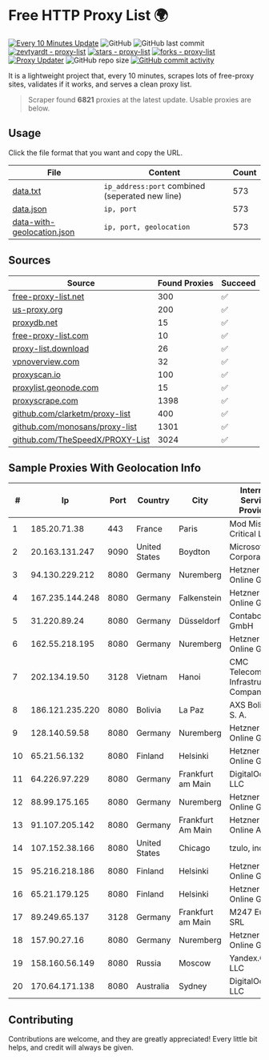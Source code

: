 
# Free HTTP Proxy List 🌍

[![Every 10 Minutes Update](https://github.com/mertguvencli/http-proxy-list/actions/workflows/main.yml/badge.svg?branch=main)](https://github.com/mertguvencli/http-proxy-list/actions/workflows/main.yml)
![GitHub](https://img.shields.io/github/license/mertguvencli/http-proxy-list)
![GitHub last commit](https://img.shields.io/github/last-commit/mertguvencli/http-proxy-list)
[![zevtyardt - proxy-list](https://img.shields.io/static/v1?label=zevtyardt&message=proxy-list&color=blue&logo=github)](https://github.com/zevtyardt/proxy-list "Go to GitHub repo")
[![stars - proxy-list](https://img.shields.io/github/stars/zevtyardt/proxy-list?style=social)](https://github.com/zevtyardt/proxy-list)
[![forks - proxy-list](https://img.shields.io/github/forks/zevtyardt/proxy-list?style=social)](https://github.com/zevtyardt/proxy-list)
[![Proxy Updater](https://github.com/zevtyardt/proxy-list/workflows/Proxy%20Updater/badge.svg)](https://github.com/zevtyardt/proxy-list/actions?query=workflow:"Proxy+Updater")
![GitHub repo size](https://img.shields.io/github/repo-size/zevtyardt/proxy-list)
[![GitHub commit activity](https://img.shields.io/github/commit-activity/m/zevtyardt/proxy-list?logo=commits)](https://github.com/zevtyardt/proxy-list/commits/main)

It is a lightweight project that, every 10 minutes, scrapes lots of free-proxy sites, validates if it works, and serves a clean proxy list.

> Scraper found **6821** proxies at the latest update. Usable proxies are below.

## Usage

Click the file format that you want and copy the URL.

|File|Content|Count|
|----|-------|-----|
|[data.txt](https://raw.githubusercontent.com/mertguvencli/http-proxy-list/main/proxy-list/data.txt)|`ip_address:port` combined (seperated new line)|573|
|[data.json](https://raw.githubusercontent.com/mertguvencli/http-proxy-list/main/proxy-list/data.json)|`ip, port`|573|
|[data-with-geolocation.json](https://raw.githubusercontent.com/mertguvencli/http-proxy-list/main/proxy-list/data-with-geolocation.json)|`ip, port, geolocation`|573|

## Sources

|Source|Found Proxies|Succeed|
|------|-------------|-------|
|[free-proxy-list.net](https://free-proxy-list.net)|300|✅|
|[us-proxy.org](https://www.us-proxy.org)|200|✅|
|[proxydb.net](http://proxydb.net)|15|✅|
|[free-proxy-list.com](https://free-proxy-list.com/?page=&port=&type%5B%5D=http&type%5B%5D=https&up_time=0&search=Search)|10|✅|
|[proxy-list.download](https://www.proxy-list.download/HTTP)|26|✅|
|[vpnoverview.com](https://vpnoverview.com/privacy/anonymous-browsing/free-proxy-servers)|32|✅|
|[proxyscan.io](https://www.proxyscan.io)|100|✅|
|[proxylist.geonode.com](https://proxylist.geonode.com/api/proxy-list?limit=300&page=1&sort_by=lastChecked&sort_type=desc&protocols=http,https)|15|✅|
|[proxyscrape.com](https://api.proxyscrape.com/v2/?request=displayproxies&protocol=http&timeout=10000&country=all&ssl=all&anonymity=all)|1398|✅|
|[github.com/clarketm/proxy-list](https://raw.githubusercontent.com/clarketm/proxy-list/master/proxy-list-raw.txt)|400|✅|
|[github.com/monosans/proxy-list](https://raw.githubusercontent.com/monosans/proxy-list/main/proxies/http.txt)|1301|✅|
|[github.com/TheSpeedX/PROXY-List](https://raw.githubusercontent.com/TheSpeedX/PROXY-List/master/http.txt)|3024|✅|


## Sample Proxies With Geolocation Info

|#|Ip|Port|Country|City|Internet Service Provider|
|-|--|----|-------|----|-------------------------|
|1|185.20.71.38|443|France|Paris|Mod Mission Critical LLC|
|2|20.163.131.247|9090|United States|Boydton|Microsoft Corporation|
|3|94.130.229.212|8080|Germany|Nuremberg|Hetzner Online GmbH|
|4|167.235.144.248|8080|Germany|Falkenstein|Hetzner Online GmbH|
|5|31.220.89.24|8080|Germany|Düsseldorf|Contabo GmbH|
|6|162.55.218.195|8080|Germany|Nuremberg|Hetzner Online GmbH|
|7|202.134.19.50|3128|Vietnam|Hanoi|CMC Telecom Infrastructure Company|
|8|186.121.235.220|8080|Bolivia|La Paz|AXS Bolivia S. A.|
|9|128.140.59.58|8080|Germany|Nuremberg|Hetzner Online GmbH|
|10|65.21.56.132|8080|Finland|Helsinki|Hetzner Online GmbH|
|11|64.226.97.229|8080|Germany|Frankfurt am Main|DigitalOcean, LLC|
|12|88.99.175.165|8080|Germany|Nuremberg|Hetzner Online GmbH|
|13|91.107.205.142|8080|Germany|Frankfurt Am Main|Hetzner Online AG|
|14|107.152.38.166|8080|United States|Chicago|tzulo, inc.|
|15|95.216.218.186|8080|Finland|Helsinki|Hetzner Online GmbH|
|16|65.21.179.125|8080|Finland|Helsinki|Hetzner Online GmbH|
|17|89.249.65.137|3128|Germany|Frankfurt am Main|M247 Europe SRL|
|18|157.90.27.16|8080|Germany|Nuremberg|Hetzner Online GmbH|
|19|158.160.56.149|8080|Russia|Moscow|Yandex.Cloud LLC|
|20|170.64.171.138|8080|Australia|Sydney|DigitalOcean, LLC|



## Contributing

Contributions are welcome, and they are greatly appreciated! Every
little bit helps, and credit will always be given.

